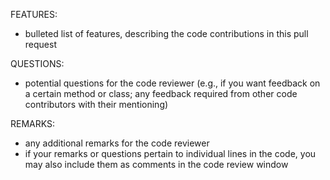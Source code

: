 FEATURES: 
- bulleted list of features, describing the code contributions in this pull request

QUESTIONS: 
- potential questions for the code reviewer (e.g., if you want feedback on a certain method or class; any feedback required from other code contributors with their mentioning)

REMARKS: 
- any additional remarks for the code reviewer
- if your remarks or questions pertain to individual lines in the code, you may also include them as comments in the code review window
